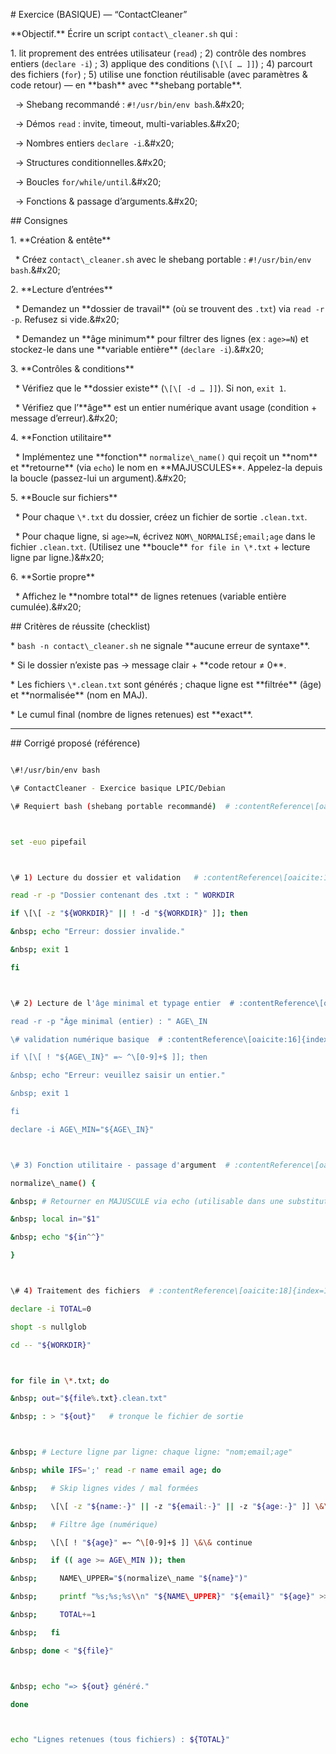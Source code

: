 \# Exercice (BASIQUE) — “ContactCleaner”



\*\*Objectif.\*\* Écrire un script `contact\_cleaner.sh` qui :



1\. lit proprement des entrées utilisateur (`read`) ; 2) contrôle des nombres entiers (`declare -i`) ; 3) applique des conditions (`\[\[ … ]]`) ; 4) parcourt des fichiers (`for`) ; 5) utilise une fonction réutilisable (avec paramètres \& code retour) — en \*\*bash\*\* avec \*\*shebang portable\*\*.

&nbsp;  → Shebang recommandé : `#!/usr/bin/env bash`.\&#x20;

&nbsp;  → Démos `read` : invite, timeout, multi-variables.\&#x20;

&nbsp;  → Nombres entiers `declare -i`.\&#x20;

&nbsp;  → Structures conditionnelles.\&#x20;

&nbsp;  → Boucles `for/while/until`.\&#x20;

&nbsp;  → Fonctions \& passage d’arguments.\&#x20;



\## Consignes



1\. \*\*Création \& entête\*\*



&nbsp;  \* Créez `contact\_cleaner.sh` avec le shebang portable : `#!/usr/bin/env bash`.\&#x20;

2\. \*\*Lecture d’entrées\*\*



&nbsp;  \* Demandez un \*\*dossier de travail\*\* (où se trouvent des `.txt`) via `read -r -p`. Refusez si vide.\&#x20;

&nbsp;  \* Demandez un \*\*âge minimum\*\* pour filtrer des lignes (ex : `age>=N`) et stockez-le dans une \*\*variable entière\*\* (`declare -i`).\&#x20;

3\. \*\*Contrôles \& conditions\*\*



&nbsp;  \* Vérifiez que le \*\*dossier existe\*\* (`\[\[ -d … ]]`). Si non, `exit 1`.

&nbsp;  \* Vérifiez que l’\*\*âge\*\* est un entier numérique avant usage (condition + message d’erreur).\&#x20;

4\. \*\*Fonction utilitaire\*\*



&nbsp;  \* Implémentez une \*\*fonction\*\* `normalize\_name()` qui reçoit un \*\*nom\*\* et \*\*retourne\*\* (via `echo`) le nom en \*\*MAJUSCULES\*\*. Appelez-la depuis la boucle (passez-lui un argument).\&#x20;

5\. \*\*Boucle sur fichiers\*\*



&nbsp;  \* Pour chaque `\*.txt` du dossier, créez un fichier de sortie `.clean.txt`.

&nbsp;  \* Pour chaque ligne, si `age>=N`, écrivez `NOM\_NORMALISÉ;email;age` dans le fichier `.clean.txt`. (Utilisez une \*\*boucle\*\* `for file in \*.txt` + lecture ligne par ligne.)\&#x20;

6\. \*\*Sortie propre\*\*



&nbsp;  \* Affichez le \*\*nombre total\*\* de lignes retenues (variable entière cumulée).\&#x20;



\## Critères de réussite (checklist)



\* `bash -n contact\_cleaner.sh` ne signale \*\*aucune erreur de syntaxe\*\*.

\* Si le dossier n’existe pas → message clair + \*\*code retour ≠ 0\*\*.

\* Les fichiers `\*.clean.txt` sont générés ; chaque ligne est \*\*filtrée\*\* (âge) et \*\*normalisée\*\* (nom en MAJ).

\* Le cumul final (nombre de lignes retenues) est \*\*exact\*\*.



---



\## Corrigé proposé (référence)



```bash

\#!/usr/bin/env bash

\# ContactCleaner - Exercice basique LPIC/Debian

\# Requiert bash (shebang portable recommandé)  # :contentReference\[oaicite:13]{index=13}



set -euo pipefail



\# 1) Lecture du dossier et validation   # :contentReference\[oaicite:14]{index=14}

read -r -p "Dossier contenant des .txt : " WORKDIR

if \[\[ -z "${WORKDIR}" || ! -d "${WORKDIR}" ]]; then

&nbsp; echo "Erreur: dossier invalide."

&nbsp; exit 1

fi



\# 2) Lecture de l'âge minimal et typage entier  # :contentReference\[oaicite:15]{index=15}

read -r -p "Âge minimal (entier) : " AGE\_IN

\# validation numérique basique  # :contentReference\[oaicite:16]{index=16}

if \[\[ ! "${AGE\_IN}" =~ ^\[0-9]+$ ]]; then

&nbsp; echo "Erreur: veuillez saisir un entier."

&nbsp; exit 1

fi

declare -i AGE\_MIN="${AGE\_IN}"



\# 3) Fonction utilitaire - passage d'argument  # :contentReference\[oaicite:17]{index=17}

normalize\_name() {

&nbsp; # Retourner en MAJUSCULE via echo (utilisable dans une substitution de commande)

&nbsp; local in="$1"

&nbsp; echo "${in^^}"

}



\# 4) Traitement des fichiers  # :contentReference\[oaicite:18]{index=18}

declare -i TOTAL=0

shopt -s nullglob

cd -- "${WORKDIR}"



for file in \*.txt; do

&nbsp; out="${file%.txt}.clean.txt"

&nbsp; : > "${out}"   # tronque le fichier de sortie



&nbsp; # Lecture ligne par ligne: chaque ligne: "nom;email;age"

&nbsp; while IFS=';' read -r name email age; do

&nbsp;   # Skip lignes vides / mal formées

&nbsp;   \[\[ -z "${name:-}" || -z "${email:-}" || -z "${age:-}" ]] \&\& continue

&nbsp;   # Filtre âge (numérique)

&nbsp;   \[\[ ! "${age}" =~ ^\[0-9]+$ ]] \&\& continue

&nbsp;   if (( age >= AGE\_MIN )); then

&nbsp;     NAME\_UPPER="$(normalize\_name "${name}")"

&nbsp;     printf "%s;%s;%s\\n" "${NAME\_UPPER}" "${email}" "${age}" >> "${out}"

&nbsp;     TOTAL+=1

&nbsp;   fi

&nbsp; done < "${file}"



&nbsp; echo "=> ${out} généré."

done



echo "Lignes retenues (tous fichiers) : ${TOTAL}"





